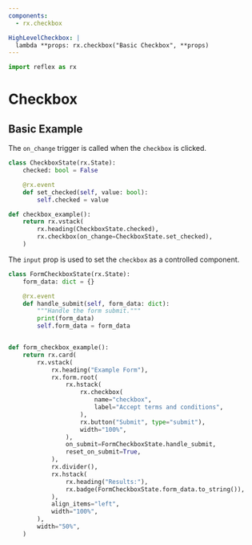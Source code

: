 ```yaml
---
components:
  - rx.checkbox

HighLevelCheckbox: |
  lambda **props: rx.checkbox("Basic Checkbox", **props)
---
```


```python exec
import reflex as rx
```

# Checkbox

## Basic Example

The `on_change` trigger is called when the `checkbox` is clicked.

```python demo exec
class CheckboxState(rx.State):
    checked: bool = False

    @rx.event
    def set_checked(self, value: bool):
        self.checked = value

def checkbox_example():
    return rx.vstack(
        rx.heading(CheckboxState.checked),
        rx.checkbox(on_change=CheckboxState.set_checked),
    )
```

The `input` prop is used to set the `checkbox` as a controlled component.

```python demo exec
class FormCheckboxState(rx.State):
    form_data: dict = {}

    @rx.event
    def handle_submit(self, form_data: dict):
        """Handle the form submit."""
        print(form_data)
        self.form_data = form_data


def form_checkbox_example():
    return rx.card(
        rx.vstack(
            rx.heading("Example Form"),
            rx.form.root(
                rx.hstack(
                    rx.checkbox(
                        name="checkbox",
                        label="Accept terms and conditions",
                    ),
                    rx.button("Submit", type="submit"),
                    width="100%",
                ),
                on_submit=FormCheckboxState.handle_submit,
                reset_on_submit=True,
            ),
            rx.divider(),
            rx.hstack(
                rx.heading("Results:"),
                rx.badge(FormCheckboxState.form_data.to_string()),
            ),
            align_items="left",
            width="100%",
        ),
        width="50%",
    )
```

